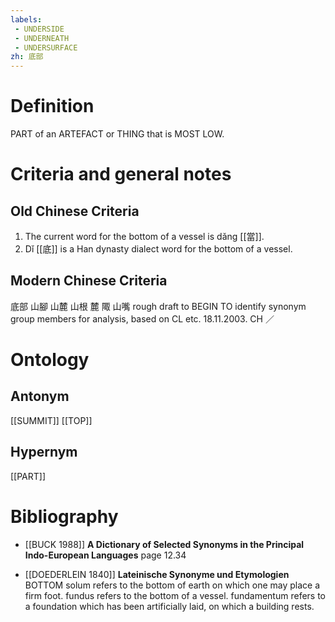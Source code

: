 ```yaml
---
labels: 
 - UNDERSIDE
 - UNDERNEATH
 - UNDERSURFACE
zh: 底部
---
```


# Definition
PART of an ARTEFACT or THING that is MOST LOW.
# Criteria and general notes
## Old Chinese Criteria
1. The current word for the bottom of a vessel is dǎng [[當]].
2. Dǐ [[底]] is a Han dynasty dialect word for the bottom of a vessel.
## Modern Chinese Criteria
底部
山腳
山麓
山根
麓
陬
山嘴
rough draft to BEGIN TO identify synonym group members for analysis, based on CL etc. 18.11.2003. CH ／
# Ontology

## Antonym
[[SUMMIT]]
[[TOP]]
## Hypernym
[[PART]]
# Bibliography
- [[BUCK 1988]]
**A Dictionary of Selected Synonyms in the Principal Indo-European Languages** page 12.34

- [[DOEDERLEIN 1840]]
**Lateinische Synonyme und Etymologien** 
BOTTOM
solum refers to the bottom of earth on which one may place a firm foot.
fundus refers to the bottom of a vessel.
fundamentum refers  to a foundation which has been artificially laid, on which a building rests.
